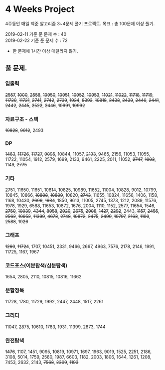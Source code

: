 # 4 Weeks Project

4주동안 매일 백준 알고리즘 3~4문제 풀기 프로젝트.
목표 : 총 100문제 이상 풀기.

2019-02-11 기준 푼 문제 수 : 40  
2019-02-22 기준 푼 문제 수 : 72

- 한 문제에 1시간 이상 매달리지 않기.


## 풀 문제.

### 입출력
~~2557~~, ~~1000~~, ~~2558~~, ~~10950~~, ~~10951~~, ~~10952~~, ~~10953~~, ~~11021~~, ~~11022~~, ~~11718~~, ~~11719~~, ~~11720~~, ~~11721~~, ~~2741~~, ~~2742~~, ~~2739~~, ~~1924~~, ~~8393~~, ~~10818~~, ~~2438~~, ~~2439~~, ~~2440~~, ~~2441~~, ~~2442~~, ~~2445~~, ~~2522~~, ~~2446~~, ~~10991~~, ~~10992~~

### 자료구조 - 스택
~~10828~~, ~~9012~~, 2493

### DP
~~1463~~, ~~11726~~, ~~11727~~, ~~9095~~, 10844, 11057, ~~2193~~, 9465, 2156, 11053, 11055, 11722, 11054, 1912, 2579, 1699, 2133, 9461, 2225, 2011, 11052, ~~2747~~, ~~1003~~, 1149, ~~2775~~

### 기타
~~2751~~, 11650, 11651, 10814, 10825, 10989, 11652, 11004, 10828, 9012, 10799, 10845, 10866, ~~10808~~, ~~10809~~, 10820, ~~2743~~, 11655, 10824, 11656, 1406, 1158, 1168, 10430, ~~2609~~, ~~1934~~, 1850, 9613, 11005, 2745, 1373, 1212, 2089, 11576, ~~1978~~, ~~1929~~, 6588, 11653, 10872, 1676, 2004, ~~1110~~, ~~1152~~, ~~2577~~, ~~11654~~, ~~1546~~, ~~2750~~, ~~10039~~, ~~4344~~, ~~8958~~, ~~2920~~, ~~2675~~, ~~2908~~,
~~1427~~, ~~2292~~, 2443, ~~1157~~, ~~2455~~, ~~2562~~, ~~10952~~, ~~11399~~, ~~4673~~, ~~2748~~, ~~10872~~, ~~2475~~, ~~2490~~, ~~10797~~, ~~2163~~, ~~1100~~, ~~2588~~, ~~1026~~

### 그래프
~~1260~~, ~~11724~~, 1707, 10451, 2331, 9466, 2667, 4963, 7576, 2178, 2146, 1991, 11725, 1167, 1967

### 코드포스(이분탐색/삼분탐색)
1654, 2805, 2110, 10815, 10816, 11662

### 분할정복
11728, 1780, 11729, 1992, 2447, 2448, 1517, 2261

### 그리디
11047, 2875, 10610, 1783, 1931, 11399, 2873, 1744

### 완전탐색
~~1476~~, 1107, 1451, 9095, 10819, 10971, 1697, 1963, 9019, 1525, 2251, 2186, 3108, 5014, 1759, 2580, 1987, 6603, 1182, 2003, 1806, 1644, 1261, 1208, 7453, 2632, 2143, ~~7568~~, ~~2309~~, ~~1193~~